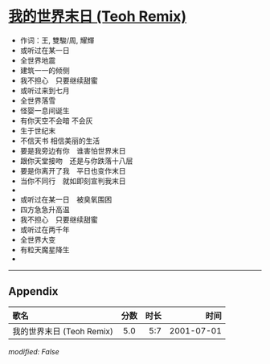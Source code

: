 # [我的世界末日 (Teoh Remix)](https://music.163.com/song?id=26075102)

* 作词：王, 雙駿/周, 耀輝
* 或听过在某一日
* 全世界地震
* 建筑一一的倾侧
* 我不担心　只要继续甜蜜
* 或听过来到七月
* 全世界落雪
* 怪婴一息间诞生
* 有你天空不会暗  不会灰
* 生于世纪末
* 不信天书  相信美丽的生活
* 要是我旁边有你　谁害怕世界末日
* 跟你天堂接吻　还是与你跌落十八层
* 要是你离开了我　平日也变作末日
* 当你不同行　就如即刻宣判我末日
* 
* 或听过在某一日　被臭氧围困
* 四方急急升高温
* 我不担心　只要继续甜蜜
* 或听过在两千年
* 全世界大变
* 有粒天魔星降生
* 


---

## Appendix

|歌名|分数|时长|时间|
|:---|:---:|---:|---:|
|我的世界末日 (Teoh Remix)|5.0|5:7|2001-07-01

*modified: False*